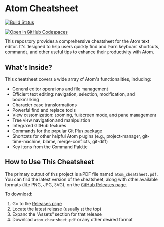 # Atom Cheatsheet

[![Build Status](https://github.com/ruzickap/cheatsheet-atom/workflows/latex-build/badge.svg)](https://github.com/ruzickap/cheatsheet-atom)

[![Open in GitHub Codespaces](https://github.com/codespaces/badge.svg)](https://codespaces.new/ruzickap/cheatsheet-atom)

This repository provides a comprehensive cheatsheet for the Atom text editor.
It's designed to help users quickly find and learn keyboard shortcuts,
commands, and other useful tips to enhance their productivity with Atom.

## What's Inside?

This cheatsheet covers a wide array of Atom's functionalities, including:

* General editor operations and file management
* Efficient text editing: navigation, selection, modification, and
  bookmarking
* Character case transformations
* Powerful find and replace tools
* View customization: zooming, fullscreen mode, and pane management
* Tree view navigation and manipulation
* Integrated GitHub features
* Commands for the popular Git Plus package
* Shortcuts for other helpful Atom plugins (e.g., project-manager,
  git-time-machine, blame, merge-conflicts, git-diff)
* Key items from the Command Palette

## How to Use This Cheatsheet

The primary output of this project is a PDF file named `atom_cheatsheet.pdf`.
You can find the latest version of the cheatsheet, along with other available
formats (like PNG, JPG, SVG), on the
[GitHub Releases page](https://github.com/ruzickap/cheatsheet-atom/releases).

To download:

1. Go to the [Releases page](https://github.com/ruzickap/cheatsheet-atom/releases)
2. Locate the latest release (usually at the top)
3. Expand the "Assets" section for that release
4. Download `atom_cheatsheet.pdf` or any other desired format
